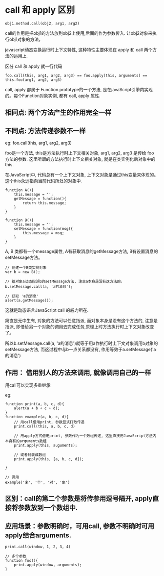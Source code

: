 # call 和 apply 区别

```
obj1.method.call(obj2, arg1, arg2)

```
call的作用是把obj1的方法放到obj2上使用,后面的作为参数传入. 
让obj2对象来执行obj1对象的方法，

javascript动态变换运行时上下文特性, 这种特性主要体现在 apply 和 call 两个方法的运用上.

区分 call 和 apply 就一行代码

```
foo.call(this, arg1, arg2, arg3) == foo.apply(this, arguments) == this.foo(arg1, arg2, arg3)
```

call, apply 都属于 Function.prototype的一个方法, 是在javaScript引擎内实现的。每个Function对象实例, 都有 call, apply 属性. 


## 相同点: 两个方法产生的作用完全一样
## 不同点: 方法传递参数不一样


eg: foo.call(this, arg1, arg2, arg3)

foo是一个方法, this是方法执行时上下文相关对象, arg1, arg2, arg3 是传给 foo 方法的参数. 这里所谓的方法执行时上下文相关对象, 就是在类实例化后对象中的this.

在JavaScript中, 代码总有一个上下文对象, 上下文对象是通过this变量来体现的。这个this永远指向当前代码所处的对象中.


```
function A(){
    this.message = '';
    getMessage = function(){
        return this.message;
    }
}

function B(){
    this.message = '';
    setMessage = function(msg){
        this.message = msg;
    }
}
```

A, B 类都有一个message属性, A有获取消息的getMessage方法, B有设置消息的setMessage方法。

```
// 创建一个B类实例对象
var b = new B();

// 给对象a动态指派b的setMessage方法, 注意a本身是没有这方法的。
b.setMessage.call(a, 'a的消息');

// 获取 'a的消息'
alert(a.getMessage());
```

这就是动态语言JavaScript call 的威力所在.

简直是无中生有, 对象的方法可以任意指派, 而对象本身是没有这个方法的, 注意是指派, 即借给另一个对象的调用去完成任务,原理上时方法执行时上下文对象改变了。

所以b.setMessage.call(a, 'a的消息')就等于用a作执行时上下文对象调用b对象的setMessage方法, 而这过程中与b一点关系都没有, 作用等效于a.setMessage('a的消息')

## 作用： 借用别人的方法来调用, 就像调用自己的一样
用call可以实现多重继承

eg:
```
function print(a, b, c, d){
    alert(a + b + c + d);
}
function example(a, b, c, d){
    // 用call借用print, 参数显式打散传递
    print.call(this, a, b, c, d)

    // 用apply方式借用print, 参数作为一个数组传递, 这里直接用JavaScript方法内本身有的arguments数组
    print.apply(this, auguments);

    // 或者封装成数组
    print.apply(this, [a, b, c, d]);
    
}

// 调用
example('来', '个', '对', '象')
```

## 区别：call的第二个参数是将传参用逗号隔开, apply直接将参数放到一个数组中.

## 应用场景：参数明确时，可用call, 参数不明确时可用apply结合arguments.

```
print.call(window, 1, 2, 3, 4)

// 多个参数
function foo(){
    print.apply(window, arguments);
}
```
